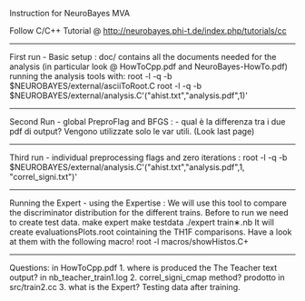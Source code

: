 Instruction for NeuroBayes MVA

Follow C/C++ Tutorial @ http://neurobayes.phi-t.de/index.php/tutorials/cc

-----------------------------------------------------------
First run - Basic setup :
	doc/ contains all the documents needed for the analysis (in particular look @ HowToCpp.pdf and NeuroBayes-HowTo.pdf)
	running the analysis tools with:
		root -l -q -b $NEUROBAYES/external/asciiToRoot.C
		root -l -q -b $NEUROBAYES/external/analysis.C'("ahist.txt","analysis.pdf",1)'


-----------------------------------------------------------
Second Run - global PreproFlag and BFGS :
	- qual è la differenza tra i due pdf di output? Vengono utilizzate solo le var utili. (Look last page)

-----------------------------------------------------------
Third run - individual preprocessing flags and zero iterations :
		root -l -q -b $NEUROBAYES/external/analysis.C'("ahist.txt","analysis.pdf",1, "correl_signi.txt")'

-----------------------------------------------------------
Running the Expert - using the Expertise :
	We will use this tool to compare the discriminator distribution for the different trains.
	Before to run we need to create test data.
		make expert
		make testdata
		./expert train∗.nb
	It will create evaluationsPlots.root cointaining the TH1F comparisons.
	Have a look at them with the following macro!
		root -l macros/showHistos.C+













-----------------------------------------------------------
Questions:
	in HowToCpp.pdf 
	1. where is produced the The Teacher text output? in nb_teacher_train1.log
	2. correl_signi_cmap method? prodotto in src/train2.cc
	3. what is the Expert? Testing data after training.


